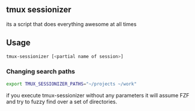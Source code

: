 ## tmux sessionizer
its a script that does everything awesome at all times

## Usage
```bash
tmux-sessionizer [<partial name of session>]
```

### Changing search paths
```bash
export TMUX_SESSIONIZER_PATHS="~/projects ~/work"
```

if you execute tmux-sessionizer without any parameters it will assume FZF and
try to fuzzy find over a set of directories.
